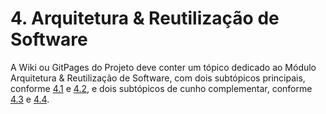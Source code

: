 # 4. Arquitetura & Reutilização de Software

A Wiki ou GitPages do Projeto deve conter um tópico dedicado ao Módulo Arquitetura & Reutilização de Software, com dois subtópicos principais, conforme [4.1](/docs/arquitetura-reutilizacao/4.1.PadroesArquiteturais.md) e [4.2](/docs/arquitetura-reutilizacao/4.2.ReutilizacaoDeSoftware.md), e dois subtópicos de cunho complementar, conforme [4.3](/docs/arquitetura-reutilizacao/4.3.IniciativasExtras.md) e [4.4](/docs/arquitetura-reutilizacao/4.4.ParticipacoesArqReutilizacao.md).
